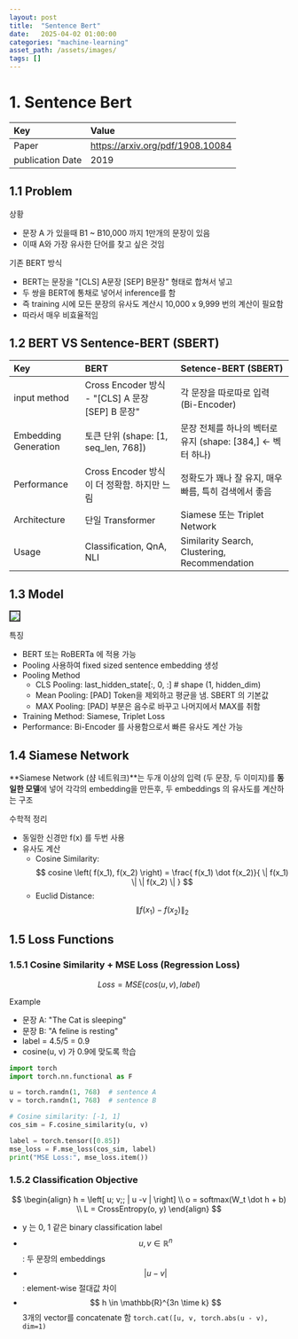 ```yaml
---
layout: post
title:  "Sentence Bert"
date:   2025-04-02 01:00:00
categories: "machine-learning"
asset_path: /assets/images/
tags: []
---
```


# 1. Sentence Bert 

| Key                | Value                            |
|:-------------------|:---------------------------------|
| Paper              | https://arxiv.org/pdf/1908.10084 |
| publication Date   | 2019                             |


## 1.1 Problem 

상황
 - 문장 A 가 있을때 B1 ~ B10,000 까지 1만개의 문장이 있음
 - 이때 A와 가장 유사한 단어를 찾고 싶은 것임

기존 BERT 방식
 - BERT는 문장을 "[CLS] A문장 [SEP] B문장" 형태로 합쳐서 넣고
 - 두 쌍을 BERT에 통채로 넣어서 inference를 함
 - 즉 training 시에 모든 문장의 유사도 계산시 10,000 x 9,999 번의 계산이 필요함
 - 따라서 매우 비효율적임



## 1.2 BERT VS Sentence-BERT (SBERT)

| Key                  | BERT                                       | Setence-BERT (SBERT)                            |
|:---------------------|:-------------------------------------------|:------------------------------------------------|
| input method         | Cross Encoder 방식 - "[CLS] A 문장 [SEP] B 문장" | 각 문장을 따로따로 입력 (Bi-Encoder)                      |
| Embedding Generation | 토큰 단위 (shape: [1, seq_len, 768])           | 문장 전체를 하나의 벡터로 유지 (shape: [384,] <- 벡터 하나)      |
| Performance          | Cross Encoder 방식이 더 정확함. 하지만 느림            | 정확도가 꽤나 잘 유지, 매우 빠름, 특히 검색에서 좋음                 |
| Architecture         | 단일 Transformer                             | Siamese 또는 Triplet Network                      |
| Usage                | Classification, QnA, NLI                   | Similarity Search, Clustering, Recommendation   |



## 1.3 Model 

<img src="{{ page.asset_path }}sbert-model.png" class="img-responsive img-rounded img-fluid center" style="border: 2px solid #333333">

특징
 - BERT 또는 RoBERTa 에 적용 가능
 - Pooling 사용하여 fixed sized sentence embedding 생성
 - Pooling Method
   - CLS Pooling: last_hidden_state[:, 0, :] # shape (1, hidden_dim)
   - Mean Pooling: [PAD] Token을 제외하고 평균을 냄. SBERT 의 기본값
   - MAX Pooling: [PAD] 부분은 음수로 바꾸고 나머지에서 MAX를 취함
 - Training Method: Siamese, Triplet Loss
 - Performance: Bi-Encoder 를 사용함으로서 빠른 유사도 계산 가능


## 1.4 Siamese Network

**Siamese Network (샴 네트워크)**는 두개 이상의 입력 (두 문장, 두 이미지)를 **동일한 모델**에 넣어 각각의 embedding을 만든후,
두 embeddings 의 유사도를 계산하는 구조

수학적 정리
 - 동일한 신경만 f(x) 를 두번 사용
 - 유사도 계산
   - Cosine Similarity: $$ cosine \left( f(x_1), f(x_2) \right) = \frac{ f(x_1) \dot f(x_2)}{ \| f(x_1) \| \| f(x_2) \| } $$
   - Euclid Distance: $$ \| f(x_1) - f(x_2) \|_2 $$


## 1.5 Loss Functions 

### 1.5.1 Cosine Similarity + MSE Loss (Regression Loss)

$$ Loss = MSE(cos(u, v), label) $$

Example 
 - 문장 A: "The Cat is sleeping"
 - 문장 B: "A feline is resting"
 - label = 4.5/5 = 0.9
 - cosine(u, v) 가 0.9에 맞도록 학습


```python
import torch
import torch.nn.functional as F

u = torch.randn(1, 768)  # sentence A
v = torch.randn(1, 768)  # sentence B

# Cosine similarity: [-1, 1]
cos_sim = F.cosine_similarity(u, v)

label = torch.tensor([0.85]) 
mse_loss = F.mse_loss(cos_sim, label)
print("MSE Loss:", mse_loss.item())
```


### 1.5.2 Classification Objective 

$$ \begin{align} 
h = \left[ u; v;; | u -v | \right]  \\
o = softmax(W_t \dot h + b) \\
L = CrossEntropy(o, y)
\end{align} $$
 
 - y 는 0, 1 같은 binary classification label
 - $$ u, v \in  \mathbb{R}^n $$ : 두 문장의 embeddings
 - $$ | u - v | $$ : element-wise 절대값 차이
 - $$ h \in \mathbb{R}^{3n \time k} $$ 3개의 vector를 concatenate 함 `torch.cat([u, v, torch.abs(u - v), dim=1)`



